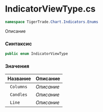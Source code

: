
# IndicatorViewType.cs
```csharp
namespace TigerTrade.Chart.Indicators.Enums
```



Описание

### Синтаксис
```csharp
public enum IndicatorViewType
```


### Значения
| Название | Описание |
| --- | --- |
| ` Columns` | *Описание* |
| ` Candles` | *Описание* |
| ` Line` | *Описание* |



